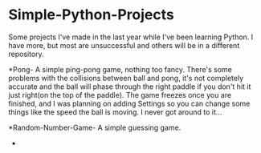 # Simple-Python-Projects

Some projects I've made in the last year while I've been learning Python. I have more, but most are unsuccessful and others will be in a different repository.


*Pong- A simple ping-pong game, nothing too fancy. There's some problems with the collisions between ball and pong, it's not completely accurate and the ball will 
          phase through the right paddle if you don't hit it just right(on the top of the paddle). The game freezes once you are finished, and I was planning on adding
          Settings so you can change some things like the speed the ball is moving. I never got around to it...
    
    
*Random-Number-Game- A simple guessing game. 

*

